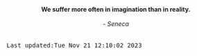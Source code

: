 
<div align="center"><b><span>We suffer more often in imagination than in reality.  </span></b><br><br><i> - Seneca</i></div>
<br><br><kbd>Last updated:Tue Nov 21 12:10:02 2023</kbd>